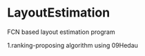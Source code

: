 # LayoutEstimation
FCN based layout estimation program

1.ranking-proposing algorithm using 09Hedau
